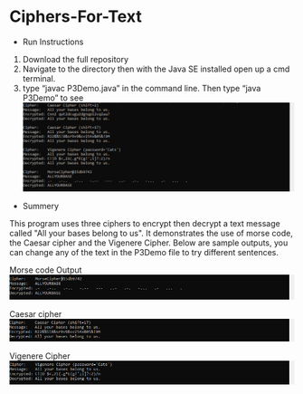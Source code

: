 # Ciphers-For-Text

*  Run Instructions
1. Download the full repository 
2. Navigate to the directory then with the Java SE installed open up a cmd terminal.
3. type “javac P3Demo.java” in the command line. Then type “java P3Demo” to see
![GitHub Logo]( https://github.com/Caleb-Clausen/Ciphers-For-Text/blob/master/Ciphers/ReadMeImages/OutPutText.png)


* Summery

This program uses three ciphers to encrypt then decrypt a text message called "All your bases belong to us". It demonstrates the use of morse code, the Caesar cipher and the Vigenere Cipher. Below are sample outputs, you can change any of the text in the P3Demo file to try different sentences.

Morse code Output
![GitHub Logo]( https://github.com/Caleb-Clausen/Ciphers-For-Text/blob/master/Ciphers/ReadMeImages/Morse.png)

Caesar cipher
![GitHub Logo]( https://github.com/Caleb-Clausen/Ciphers-For-Text/blob/master/Ciphers/ReadMeImages/Ceaser%20shift%2017.png)

Vigenere Cipher
![GitHub Logo]( https://github.com/Caleb-Clausen/Ciphers-For-Text/blob/master/Ciphers/ReadMeImages/Vigenere.png)

